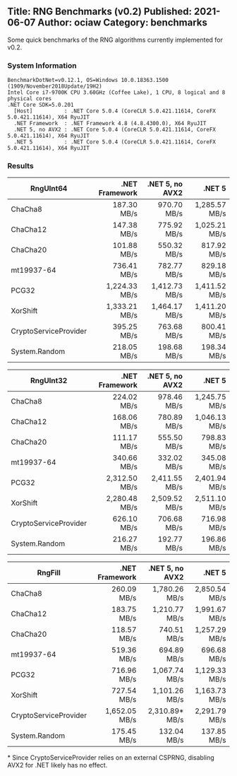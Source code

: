 Title: RNG Benchmarks (v0.2)
Published: 2021-06-07
Author: ociaw
Category: benchmarks
---

Some quick benchmarks of the RNG algorithms currently implemented for v0.2.

### System Information

```
BenchmarkDotNet=v0.12.1, OS=Windows 10.0.18363.1500 (1909/November2018Update/19H2)
Intel Core i7-9700K CPU 3.60GHz (Coffee Lake), 1 CPU, 8 logical and 8 physical cores
.NET Core SDK=5.0.201
  [Host]          : .NET Core 5.0.4 (CoreCLR 5.0.421.11614, CoreFX 5.0.421.11614), X64 RyuJIT
  .NET Framework  : .NET Framework 4.8 (4.8.4300.0), X64 RyuJIT
  .NET 5, no AVX2 : .NET Core 5.0.4 (CoreCLR 5.0.421.11614, CoreFX 5.0.421.11614), X64 RyuJIT
  .NET 5          : .NET Core 5.0.4 (CoreCLR 5.0.421.11614, CoreFX 5.0.421.11614), X64 RyuJIT
```

### Results

|             RngUInt64 | .NET Framework | .NET 5, no AVX2 |        .NET 5 |
|---------------------- |---------------:|----------------:|--------------:|
|               ChaCha8 |    187.30 MB/s |     970.70 MB/s | 1,285.57 MB/s |
|              ChaCha12 |    147.38 MB/s |     775.92 MB/s | 1,025.21 MB/s |
|              ChaCha20 |    101.88 MB/s |     550.32 MB/s |   817.92 MB/s |
|            mt19937-64 |    736.41 MB/s |     782.77 MB/s |   829.18 MB/s |
|                 PCG32 |  1,224.33 MB/s |   1,412.73 MB/s | 1,411.52 MB/s |
|              XorShift |  1,333.21 MB/s |   1,464.17 MB/s | 1,411.20 MB/s |
| CryptoServiceProvider |    395.25 MB/s |     763.68 MB/s |   800.41 MB/s |
|         System.Random |    218.05 MB/s |     198.68 MB/s |   198.34 MB/s |

|             RngUInt32 | .NET Framework | .NET 5, no AVX2 |        .NET 5 |
|---------------------- |---------------:|----------------:|--------------:|
|               ChaCha8 |    224.02 MB/s |     978.46 MB/s | 1,245.75 MB/s |
|              ChaCha12 |    168.06 MB/s |     780.89 MB/s | 1,046.13 MB/s |
|              ChaCha20 |    111.17 MB/s |     555.50 MB/s |   798.83 MB/s |
|            mt19937-64 |    340.66 MB/s |     332.02 MB/s |   345.08 MB/s |
|                 PCG32 |  2,312.50 MB/s |   2,411.55 MB/s | 2,401.94 MB/s |
|              XorShift |  2,280.48 MB/s |   2,509.52 MB/s | 2,511.10 MB/s |
| CryptoServiceProvider |    626.10 MB/s |     706.68 MB/s |   716.98 MB/s |
|         System.Random |    216.27 MB/s |     192.77 MB/s |   196.86 MB/s |

|               RngFill | .NET Framework | .NET 5, no AVX2 |        .NET 5 |
|---------------------- |---------------:|----------------:|--------------:|
|               ChaCha8 |    260.09 MB/s |   1,780.26 MB/s | 2,850.54 MB/s |
|              ChaCha12 |    183.75 MB/s |   1,210.77 MB/s | 1,991.67 MB/s |
|              ChaCha20 |    118.57 MB/s |     740.51 MB/s | 1,257.29 MB/s |
|            mt19937-64 |    519.36 MB/s |     694.89 MB/s |   696.68 MB/s |
|                 PCG32 |    716.96 MB/s |   1,067.74 MB/s | 1,129.33 MB/s |
|              XorShift |    727.54 MB/s |   1,101.26 MB/s | 1,163.73 MB/s |
| CryptoServiceProvider |  1,652.05 MB/s | 2,310.89\* MB/s | 2,291.79 MB/s |
|         System.Random |    175.45 MB/s |     132.04 MB/s |   137.85 MB/s |

\* Since CryptoServiceProvider relies on an external CSPRNG, disabling AVX2 for .NET likely has no effect.
